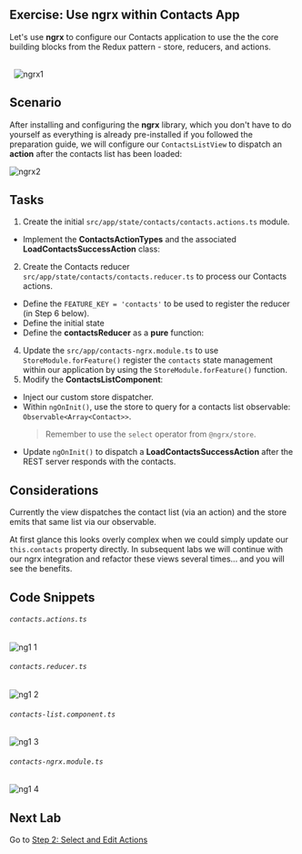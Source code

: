 ## Exercise: Use ngrx within Contacts App

Let's use **ngrx** to configure our Contacts application to use the the core building blocks from the Redux pattern - store, reducers, and actions.

<br/>&nbsp;
![ngrx1](https://cloud.githubusercontent.com/assets/210413/25412573/3e062c2a-29e9-11e7-8371-efde3f05bf71.jpg)

## Scenario

After installing and configuring the **ngrx** library, which you don't have to do yourself as everything is already pre-installed if you followed the preparation guide, we will configure our `ContactsListView` to dispatch an **action** after the contacts list has been loaded:

![ngrx2](https://cloud.githubusercontent.com/assets/210413/25412574/3f4d8402-29e9-11e7-9221-7eb190b7e19c.jpg)

## Tasks

1.  Create the initial `src/app/state/contacts/contacts.actions.ts` module.
  * Implement the **ContactsActionTypes** and the associated **LoadContactsSuccessAction** class:
2.  Create the Contacts reducer `src/app/state/contacts/contacts.reducer.ts` to process our Contacts actions.
  * Define the `FEATURE_KEY = 'contacts'` to be used to register the reducer (in Step 6 below).
  * Define the initial state
  * Define the **contactsReducer** as a **pure** function:
4.  Update the `src/app/contacts-ngrx.module.ts` to use `StoreModule.forFeature()` register the `contacts` state management within our application by using the `StoreModule.forFeature()` function.
5.  Modify the **ContactsListComponent**:
  * Inject our custom store dispatcher.
  * Within `ngOnInit()`, use the store to query for a contacts list observable: `Observable<Array<Contact>>`. 
    > Remember to use the `select` operator from `@ngrx/store`.
  * Update `ngOnInit()` to dispatch a **LoadContactsSuccessAction** after the REST server responds with the contacts.

## Considerations

Currently the view dispatches the contact list (via an action) and the store emits that same list via our observable. 

At first glance this looks overly complex when we could simply update our `this.contacts` property directly. In subsequent labs we will continue with our ngrx integration and refactor these views several times... and you will see the benefits.

## Code Snippets

###### `contacts.actions.ts`

![ng1 1](https://user-images.githubusercontent.com/210413/46913044-1fed3d00-cfe2-11e8-8982-9cd235aa28c7.jpg)

###### `contacts.reducer.ts`

![ng1 2](https://user-images.githubusercontent.com/210413/46913187-e1a54d00-cfe4-11e8-9d12-fb9e5415f42b.jpg)

###### `contacts-list.component.ts`

![ng1 3](https://user-images.githubusercontent.com/210413/46913042-1f54a680-cfe2-11e8-9fc2-ade94c24b100.jpg)


###### `contacts-ngrx.module.ts`

![ng1 4](https://user-images.githubusercontent.com/210413/46913207-35b03180-cfe5-11e8-9468-670e640a3947.jpg)


## Next Lab

Go to [Step 2: Select and Edit Actions](step-2-select-and-edit.md)
